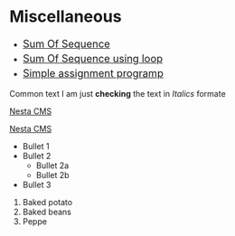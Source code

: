# Miscellaneous

<div style="line-height:25px;">
    <ul>
        <li><a style="font-size:18px;" href="https://github.com/user140112/Basic_Recursive_Problem/blob/master/My_another/sum_of_sequence.cpp">Sum Of Sequence</a></li>
        <li><a style="font-size:18px;"  href="https://github.com/user140112/Basic_Recursive_Problem/blob/master/My_another/sum_of_sequence_using_loop.cpp">Sum Of Sequence using loop</a></li>
        <Li><a style="font-size:18px;" href="https://github.com/user140112/Basic_Recursive_Problem/blob/master/My_another/Simple_assignment_program.cpp">Simple assignment programp</a></li>
    </ul>
</div>



Common text I am just **checking** the text in *Italics*  formate

[Nesta CMS](http://effectif.com/nesta)

[Nesta CMS](http://effectif.com/nesta "Nesta is a superb CMS")

* Bullet 1
* Bullet 2
  * Bullet 2a
  * Bullet 2b
* Bullet 3

1. Baked potato
2. Baked beans
3. Peppe
